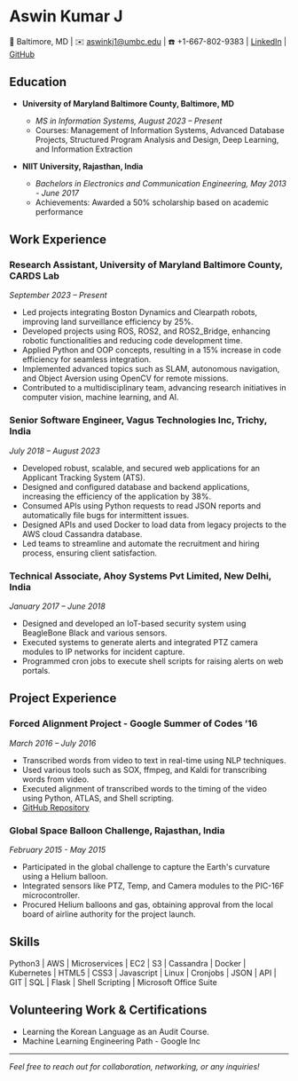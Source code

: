 # Aswin Kumar J

📍 Baltimore, MD | ✉️ aswinkj1@umbc.edu | ☎️ +1-667-802-9383 | [LinkedIn](YourLinkedInProfile) | [GitHub](https://github.com/YourGitHubUsername)

## Education

- **University of Maryland Baltimore County, Baltimore, MD**
  - *MS in Information Systems, August 2023 – Present*
  - Courses: Management of Information Systems, Advanced Database Projects, Structured Program Analysis and Design, Deep Learning, and Information Extraction

- **NIIT University, Rajasthan, India**
  - *Bachelors in Electronics and Communication Engineering, May 2013 - June 2017*
  - Achievements: Awarded a 50% scholarship based on academic performance

## Work Experience

### Research Assistant, University of Maryland Baltimore County, CARDS Lab
*September 2023 – Present*

- Led projects integrating Boston Dynamics and Clearpath robots, improving land surveillance efficiency by 25%.
- Developed projects using ROS, ROS2, and ROS2_Bridge, enhancing robotic functionalities and reducing code development time.
- Applied Python and OOP concepts, resulting in a 15% increase in code efficiency for seamless integration.
- Implemented advanced topics such as SLAM, autonomous navigation, and Object Aversion using OpenCV for remote missions.
- Contributed to a multidisciplinary team, advancing research initiatives in computer vision, machine learning, and AI.

### Senior Software Engineer, Vagus Technologies Inc, Trichy, India
*July 2018 – August 2023*

- Developed robust, scalable, and secured web applications for an Applicant Tracking System (ATS).
- Designed and configured database and backend applications, increasing the efficiency of the application by 38%.
- Consumed APIs using Python requests to read JSON reports and automatically file bugs for intermittent issues.
- Designed APIs and used Docker to load data from legacy projects to the AWS cloud Cassandra database.
- Led teams to streamline and automate the recruitment and hiring process, ensuring client satisfaction.

### Technical Associate, Ahoy Systems Pvt Limited, New Delhi, India
*January 2017 – June 2018*

- Designed and developed an IoT-based security system using BeagleBone Black and various sensors.
- Executed systems to generate alerts and integrated PTZ camera modules to IP networks for incident capture.
- Programmed cron jobs to execute shell scripts for raising alerts on web portals.

## Project Experience

### Forced Alignment Project - Google Summer of Codes ’16
*March 2016 – July 2016*

- Transcribed words from video to text in real-time using NLP techniques.
- Used various tools such as SOX, ffmpeg, and Kaldi for transcribing words from video.
- Executed alignment of transcribed words to the timing of the video using Python, ATLAS, and Shell scripting.
- [GitHub Repository](https://github.com/AswinKumar1/Forced-Alignment)

### Global Space Balloon Challenge, Rajasthan, India
*February 2015 - May 2015*

- Participated in the global challenge to capture the Earth's curvature using a Helium balloon.
- Integrated sensors like PTZ, Temp, and Camera modules to the PIC-16F microcontroller.
- Procured Helium balloons and gas, obtaining approval from the local board of airline authority for the project launch.

## Skills

Python3 | AWS | Microservices | EC2 | S3 | Cassandra | Docker | Kubernetes | HTML5 | CSS3 | Javascript | Linux | Cronjobs | JSON | API | GIT | SQL | Flask | Shell Scripting | Microsoft Office Suite

## Volunteering Work & Certifications

- Learning the Korean Language as an Audit Course.
- Machine Learning Engineering Path - Google Inc

---

*Feel free to reach out for collaboration, networking, or any inquiries!*
